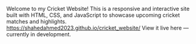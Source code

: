 Welcome to my Cricket Website! This is a responsive and interactive site built with HTML, CSS, and JavaScript to showcase upcoming cricket matches and highlights. https://shahedahmed2023.github.io/cricket_website/
 View it live here — currently in development.

